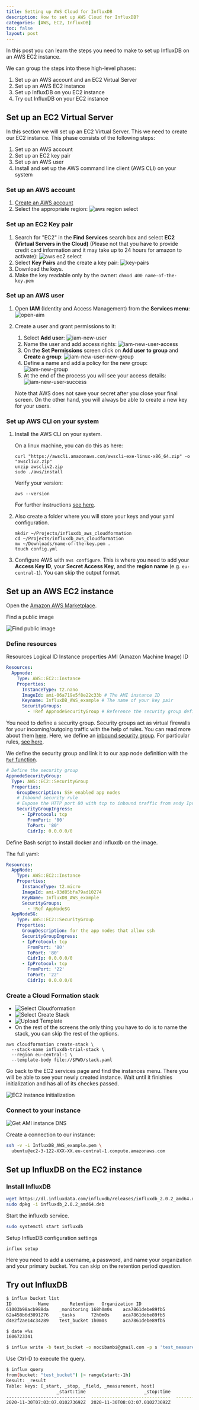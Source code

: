 ```yaml
---
title: Setting up AWS Cloud for InfluxDB
description: How to set up AWS Cloud for InfluxDB?
categories: [AWS, EC2, InfluxDB]
toc: false
layout: post
---
```

In this post you can learn the steps you need to make to set up InfluxDB on an AWS EC2 instance.

We can group the steps into these high-level phases:

1. Set up an AWS account and an EC2 Virtual Server
2. Set up an AWS EC2 instance
3. Set up InfluxDB on you EC2 instance
4. Try out InfluxDB on your EC2 instance

## Set up an EC2 Virtual Server

In this section we will set up an EC2 Virtual Server. This we need to create our EC2 instance. This phase consists of the following steps:

1. Set up an AWS account
2. Set up an EC2 key pair
3. Set up an AWS user
4. Install and set up the AWS command line client (AWS CLI) on your system

### Set up an AWS account

1. [Create an AWS account](https://aws.amazon.com/free/)
1. Select the appropriate region:
    ![aws region select](/images/influxdb/aws_cloudformation/influxdb-aws-region.png)

### Set up an EC2 Key pair
1. Search for "EC2" in the **Find Services** search box and select **EC2 (Virtual Servers in the Cloud)** (Please not that you have to provide credit card information and it may take up to 24 hours for amazon to activate):
    ![aws ec2 select](/images/influxdb/aws_cloudformation/influxdb-aws-ec2-select.png)
1. Select **Key Pairs** and the create a key pair: ![key-pairs](/images/influxdb/aws_cloudformation/influxdb-aws-ec2-key-pairs-menu.png)
1. Download the keys.
1. Make the key readable only by the owner: `chmod 400 name-of-the-key.pem`

### Set up an AWS user

1. Open **IAM** (Identity and Access Management) from the **Services menu**: ![open-aim](/images/influxdb/aws_cloudformation/infludb-aws-select-iam.png)
1. Create a user and grant permissions to it:
    1. Select **Add user**: ![iam-new-user](/images/influxdb/aws_cloudformation/infludb-aws-iam-create-user.png)
    1. Name the user and add access rights: ![iam-new-user-access](/images/influxdb/aws_cloudformation/influxdb-aws-iam-new-user-access.png)
    1. On the **Set Permissions** screen click on **Add user to group** and **Create a group**: ![iam-new-user-new-group](/images/influxdb/aws_cloudformation/influxdb-aws-iam-new-user-create-group.png)
    1. Define a name and add a policy for the new group: ![iam-new-group](/images/influxdb/aws_cloudformation/influxdb-aws-iam-group-permissions.png)
    1. At the end of the process you will see your access details: ![iam-new-user-success](/images/influxdb/aws_cloudformation/influxdb-aws-iam-new-user-success.png)

    Note that AWS does not save your secret after you close your final screen. On the other hand, you will always be able to create a new key for your users.

### Set up AWS CLI on your system

1. Install the AWS CLI on your system.

    On a linux machine, you can do this as here:

    ```shell
    curl "https://awscli.amazonaws.com/awscli-exe-linux-x86_64.zip" -o "awscliv2.zip"
    unzip awscliv2.zip
    sudo ./aws/install
    ```

    Verify your version:

    ```shell
    aws --version
    ```

    For further instructions [see here](https://docs.aws.amazon.com/cli/latest/userguide/install-cliv2.html).

1. Also create a folder where you will store your keys and your yaml configuration.

    ```shell
    mkdir ~/Projects/influxdb_aws_cloudformation
    cd ~/Projects/influxdb_aws_cloudformation
    mv ~/Downloads/name-of-the-key.pem .
    touch config.yml
    ```
1. Configure AWS with `aws configure`. This is where you need to add your **Access Key ID**, your **Secret Access Key**, and the **region name** (e.g. `eu-central-1`). You can skip the output format.

## Set up an AWS EC2 instance

Open the [Amazon AWS Marketplace](https://aws.amazon.com/marketplace/).

Find a public image

![Find public image](/images/influxdb/2020-11-20-influxdb-aws-find-public-image.png)

### Define resources

Resources
Logical ID
Instance properties
AMI (Amazon Machine Image) ID

```yaml
Resources:
  Appnode:
    Type: AWS::EC2::Instance
    Properties:
      InstanceType: t2.nano
      ImageId: ami-06a719e5f8e22c33b # The AMI instance ID
      Keyname: InfluxDB_AWS_example # The name of your key pair
      SecurityGroups:
        - !Ref AppnodeSecurityGroup # Reference the security group defined below
```

You need to define a security group. Security groups act as virtual firewalls for your incoming/outgoing traffic with the help of rules. You can read more about them [here](https://docs.aws.amazon.com/AWSEC2/latest/UserGuide/ec2-security-groups.html). Here, we define an [inbound security group](https://docs.aws.amazon.com/AWSCloudFormation/latest/UserGuide/aws-properties-ec2-security-group-ingress.html). For particular rules, [see here](https://docs.aws.amazon.com/vpc/latest/userguide/VPC_SecurityGroups.html#SecurityGroupRules).

We define the security group and link it to our app node definition with the [`Ref` function](https://docs.aws.amazon.com/AWSCloudFormation/latest/UserGuide/intrinsic-function-reference-ref.html).

```yaml
# Define the security group
AppnodeSecurityGroup:
  Type: AWS::EC2::SecurityGroup
  Properties:
    GroupDescription: SSH enabled app nodes
    # Inbound security rule
    # Expose the HTTP port 80 with tcp to inbound traffic from andy Ipv4 addresses
    SecurityGroupIngress:
      - IpProtocol: tcp
        FromPort: '80'
        ToPort: '80'
        CidrIp: 0.0.0.0/0
```

Define Bash script to install docker and influxdb on the image.

The full yaml:

```yaml
Resources:
  AppNode:
    Type: AWS::EC2::Instance
    Properties:
      InstanceType: t2.micro
      ImageId: ami-03d85bfa79ad10274
      KeyName: InfluxDB_AWS_example
      SecurityGroups:
        - !Ref AppNodeSG
  AppNodeSG:
    Type: AWS::EC2::SecurityGroup
    Properties:
      GroupDescription: for the app nodes that allow ssh
      SecurityGroupIngress:
      - IpProtocol: tcp
        FromPort: '80'
        ToPort: '80'
        CidrIp: 0.0.0.0/0
      - IpProtocol: tcp
        FromPort: '22'
        ToPort: '22'
        CidrIp: 0.0.0.0/0
```

### Create a Cloud Formation stack

- ![Select Cloudformation](../images/influxdb/2020-12-01-influxdb-aws-select-cloudformation.png)
- ![Select Create Stack](/images/influxdb/2020-12-01-influxdb-aws-select-create-stack.png)
- ![Upload Template](/images/influxdb/2020-12-01-influxdb-aws-upload-template.png)
- On the rest of the screens the only thing you have to do is to name the stack, you can skip the rest of the options.

```shell
aws cloudformation create-stack \
  --stack-name influxdb-trial-stack \
  --region eu-central-1 \
  --template-body file://$PWD/stack.yaml
```

Go back to the EC2 services page and find the instances menu. There you will be able to see your newly created instance. Wait until it finishies initialization and has all of its checkes passed.

![EC2 instance initialization](/images/influxdb/2020-12-01-influxdb-aws-instance-initialization.png)

### Connect to your instance

![Get AMI instance DNS](/images/influxdb/2020-11-23-influxdb-aws-get-instance-dns.png)

Create a connection to our instance:

```bash
ssh -v -i InfluxDB_AWS_example.pem \
  ubuntu@ec2-3-122-XXX-XX.eu-central-1.compute.amazonaws.com
```

## Set up InfluxDB on the EC2 instance

### Install InfluxDB

```bash
wget https://dl.influxdata.com/influxdb/releases/influxdb_2.0.2_amd64.deb
sudo dpkg -i influxdb_2.0.2_amd64.deb
```


Start the influxdb service.

```bash
sudo systemctl start influxdb
```


Setup InfluxDB configuration settings

```bash
influx setup
```

Here you need to add a username, a password, and name your organization and your primary bucket. You can skip on the retention period question.

## Try out InfluxDB

```bash
$ influx bucket list
ID			Name		Retention	Organization ID
61003b98acb988da	_monitoring	168h0m0s	aca7861debe89fb5
62a458b6d3091276	_tasks		72h0m0s		aca7861debe89fb5
d4e2f2ae14c34289	test_bucket	1h0m0s		aca7861debe89fb5
```

```bash
$ date +%s
1606723341
```

```bash
$ influx write -b test_bucket -o nocibambi@gmail.com -p s 'test_measurement,host=testHost testField="testFieldValue" 1606723341'
```

Use Ctrl-D to execute the query.

```bash
$ influx query
from(bucket: "test_bucket") |> range(start:-1h)
Result: _result
Table: keys: [_start, _stop, _field, _measurement, host]
                   _start:time                      _stop:time           _field:string     _measurement:string             host:string                      _time:time           _value:string  
------------------------------  ------------------------------  ----------------------  ----------------------  ----------------------  ------------------------------  ----------------------  
2020-11-30T07:03:07.010273692Z  2020-11-30T08:03:07.010273692Z               testField        test_measurement                testHost  2020-11-30T08:02:21.000000000Z          testFieldValue  
```